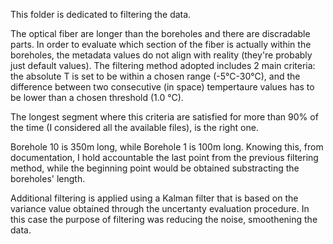 This folder is dedicated to filtering the data.

The optical fiber are longer than the boreholes and there are discradable parts. In order to evaluate which section of the fiber is actually within the boreholes, the metadata values do not align with reality (they're probably just default values). 
The filtering method adopted includes 2 main criteria: the absolute T is set to be within a chosen range (-5°C-30°C), and the difference between two consecutive (in space) tempertaure values has to be lower than a chosen threshold (1.0 °C).

The longest segment where this criteria are satisfied for more than 90% of the time (I considered all the available files), is the right one.

Borehole 10 is 350m long, while Borehole 1 is 100m long. Knowing this, from documentation, I hold accountable the last point from the previous filtering method, while the beginning point would be obtained substracting the boreholes' length.

Additional filtering is applied using a Kalman filter that is based on the variance value obtained through the uncertanty evaluation procedure. In this case the purpose of filtering was reducing the noise, smoothening the data.
